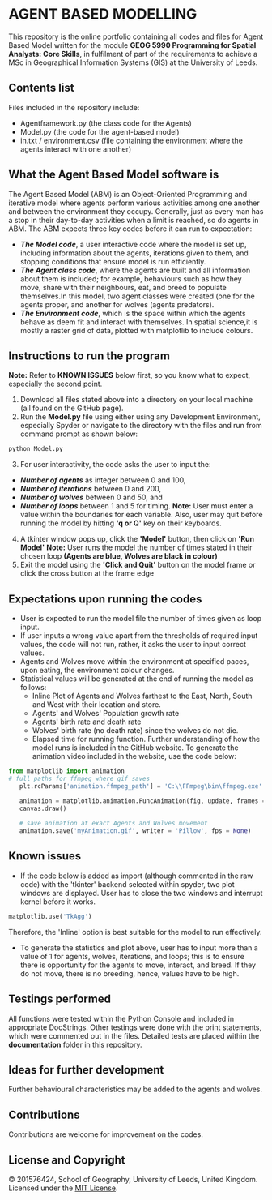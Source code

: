 # AGENT BASED MODELLING
This repository is the online portfolio containing all codes and files for Agent Based Model written for the module **GEOG 5990 Programming for Spatial Analysts: Core Skills**, in fulfilment of part of the requirements to achieve a MSc in Geographical Information Systems (GIS) at the University of Leeds.
## Contents list
Files included in the repository include: 
* Agentframework.py (the class code for the Agents)
* Model.py (the code for the agent-based model)
* in.txt / environment.csv (file containing the environment where the agents interact with one another)

## What the Agent Based Model software is
The Agent Based Model (ABM) is an Object-Oriented Programming and iterative model where agents perform various activities among one another and between the environment they occupy. Generally, just as every man has a stop in their day-to-day activities when a limit is reached, so do agents in ABM. The ABM expects three key codes before it can run to expectation:
* ***_The Model code_***, a user interactive code where the model is set up, including information about the agents, iterations given to them, and stopping conditions that ensure model is run efficiently.
* ***_The Agent class code_***, where the agents are built and all information about them is included; for example, behaviours such as how they move, share with their neighbours, eat, and breed to populate themselves.In this model, two agent classes were created (one for the agents proper, and another for wolves (agents predators).
* ***_The Environment code_***, which is the space within which the agents behave as deem fit and interact with themselves. In spatial science,it is mostly a raster grid of data, plotted with matplotlib to include colours.

## Instructions to run the program
**Note:** Refer to **KNOWN ISSUES** below first, so you know what to expect, especially the second point.
1. Download all files stated above into a directory on your local machine (all found on the GitHub page).
2. Run the **Model.py** file using either using any Development Environment, especially Spyder or navigate to the directory with the files and run from command prompt as shown below:
```python
python Model.py
```
3. For user interactivity, the code asks the user to input the: 
- ***_Number of agents_*** as integer between 0 and 100,
- ***_Number of iterations_*** between 0 and 200, 
- ***_Number of wolves_*** between 0 and 50, and
- ***_Number of loops_*** between 1 and 5 for timing.
**Note:** User must enter a value within the boundaries for each variable. Also, user may quit before running the model by hitting **'q or Q'** key on their keyboards.
4. A tkinter window pops up, click the **'Model'** button, then click on **'Run Model'**
**Note:** User runs the model the number of times stated in their chosen loop **(Agents are blue, Wolves are black in colour)**
5. Exit the model using the **'Click and Quit'** button on the model frame or click the cross button at the frame edge

## Expectations upon running the codes
- User is expected to run the model file the number of times given as loop input.
- If user inputs a wrong value apart from the thresholds of required input values, the code will not run, rather, it asks the user to input correct values.
- Agents and Wolves move within the environment at specified paces, upon eating, the environment colour changes. 
- Statistical values will be generated at the end of running the model as follows: 
  * Inline Plot of Agents and Wolves farthest to the East, North, South and West with their location and store.
  * Agents' and Wolves' Population growth rate
  * Agents' birth rate and death rate 
  * Wolves' birth rate (no death rate) since the wolves do not die.
  * Elapsed time for running function.
 Further understanding of how the model runs is included in the GitHub website. To generate the animation video included in the website, use the code below:
 ```python
from matplotlib import animation
# full paths for ffmpeg where gif saves
    plt.rcParams['animation.ffmpeg_path'] = '‪C:\\FFmpeg\bin\ffmpeg.exe'

    animation = matplotlib.animation.FuncAnimation(fig, update, frames = gen_function, repeat = False)
    canvas.draw()
    
    # save animation at exact Agents and Wolves movement
    animation.save('myAnimation.gif', writer = 'Pillow', fps = None)
```
## Known issues
- If the code below is added as import (although commented in the raw code) with the 'tkinter' backend selected within spyder, two plot windows are displayed. User has to close the two windows and interrupt kernel before it works. 
```python
matplotlib.use('TkAgg') 
```
Therefore, the 'Inline' option is best suitable for the model to run effectively.
- To generate the statistics and plot above, user has to input more than a value of 1 for agents, wolves, iterations, and loops; this is to ensure there is opportunity for the agents to move, interact, and breed. If they do not move, there is no breeding, hence, values have to be high. 

## Testings performed
All functions were tested within the Python Console and included in appropriate DocStrings. Other testings were done with the print statements, which were commented out in the files. Detailed tests are placed within the **documentation** folder in this repository. 

## Ideas for further development
Further behavioural characteristics may be added to the agents and wolves.

## Contributions
Contributions are welcome for improvement on the codes.

## License and Copyright
&copy; 201576424, School of Geography, University of Leeds, United Kingdom.  
Licensed under the [MIT License](LICENSE).
